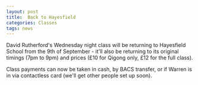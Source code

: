 ```yaml
---
layout: post
title:  Back to Hayesfield
categories: Classes
tags: news
---
```


David Rutherford's Wednesday night class will be returning to Hayesfield School from the 9th of September - it'll also be returning to its original timings (7pm to 9pm) and prices (£10 for Qigong only, £12 for the full class).

Class payments can now be taken in cash, by BACS transfer, or if Warren is in via contactless card (we'll get other people set up soon).
